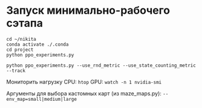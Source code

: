 # Запуск минимально-рабочего сэтапа

```shell
cd ~/nikita
conda activate ./.conda
cd project
python ppo_experiments.py
```

```shell
python ppo_experiments.py --use_rnd_metric --use_state_counting_metric --track
```

Мониторить нагрузку
CPU: `htop`
GPU: `watch -n 1 nvidia-smi `

Аргументы для выбора кастомных карт (из maze_maps.py): `--env_map=small|medium|large`